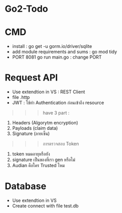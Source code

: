 # Go2-Todo

# CMD
- install : go get -u gorm.io/driver/sqlite
- add module requirements and sums : go mod tidy
- PORT 8081 go run main.go : change PORT


# Request API
- Use extendtion in VS : REST Client
- file .http
- JWT : ใช้ทำ Authentication ก่อนเข้าถึง resource
>>> have 3 part : 
1. Headers (Algorytm encryption) 
2. Payloads (claim data) 
3. Signature (ลายเซ็น)
>>> การตรวจสอบ Token
1. token หมดอายุหรือยัง
2. signature เป็นของที่เรา gen หรือไม่
3. Audian คือใคร Trusted ไหม

# Database
- Use extendtion in VS
- Create connect with file test.db
